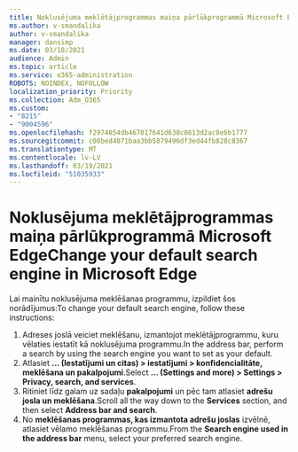 ```yaml
---
title: Noklusējuma meklētājprogrammas maiņa pārlūkprogrammā Microsoft Edge
ms.author: v-smandalika
author: v-smandalika
manager: dansimp
ms.date: 03/18/2021
audience: Admin
ms.topic: article
ms.service: o365-administration
ROBOTS: NOINDEX, NOFOLLOW
localization_priority: Priority
ms.collection: Adm_O365
ms.custom:
- "8215"
- "9004596"
ms.openlocfilehash: f2974854db467017641d638c8613d2ac8e6b1777
ms.sourcegitcommit: c08bed4071baa3bb5879496df3ed44fb828c8367
ms.translationtype: MT
ms.contentlocale: lv-LV
ms.lasthandoff: 03/19/2021
ms.locfileid: "51035933"
---
```

# <a name="change-your-default-search-engine-in-microsoft-edge"></a><span data-ttu-id="f3cad-102">Noklusējuma meklētājprogrammas maiņa pārlūkprogrammā Microsoft Edge</span><span class="sxs-lookup"><span data-stu-id="f3cad-102">Change your default search engine in Microsoft Edge</span></span>

<span data-ttu-id="f3cad-103">Lai mainītu noklusējuma meklēšanas programmu, izpildiet šos norādījumus:</span><span class="sxs-lookup"><span data-stu-id="f3cad-103">To change your default search engine, follow these instructions:</span></span>
1. <span data-ttu-id="f3cad-104">Adreses joslā veiciet meklēšanu, izmantojot meklētājprogrammu, kuru vēlaties iestatīt kā noklusējuma programmu.</span><span class="sxs-lookup"><span data-stu-id="f3cad-104">In the address bar, perform a search by using the search engine you want to set as your default.</span></span>
2. <span data-ttu-id="f3cad-105">Atlasiet **... (Iestatījumi un citas) > iestatījumi > konfidencialitāte, meklēšana un pakalpojumi**.</span><span class="sxs-lookup"><span data-stu-id="f3cad-105">Select **... (Settings and more) > Settings > Privacy, search, and services**.</span></span>
3. <span data-ttu-id="f3cad-106">Ritiniet līdz galam uz sadaļu **pakalpojumi** un pēc tam atlasiet **adrešu josla un meklēšana**.</span><span class="sxs-lookup"><span data-stu-id="f3cad-106">Scroll all the way down to the **Services** section, and then select **Address bar and search**.</span></span>
4. <span data-ttu-id="f3cad-107">No **meklēšanas programmas, kas izmantota adrešu joslas** izvēlnē, atlasiet vēlamo meklēšanas programmu.</span><span class="sxs-lookup"><span data-stu-id="f3cad-107">From the **Search engine used in the address bar** menu, select your preferred search engine.</span></span>


